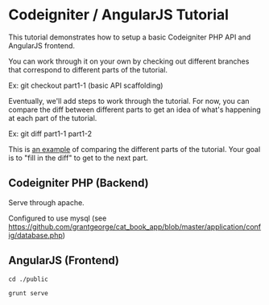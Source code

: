 Codeigniter / AngularJS Tutorial
=================================

This tutorial demonstrates how to setup a basic Codeigniter PHP API and
AngularJS frontend.

You can work through it on your own by checking out different branches
that correspond to different parts of the tutorial.

Ex: git checkout part1-1 (basic API scaffolding)

Eventually, we'll add steps to work through the tutorial. For now, you can
compare the diff between different parts to get an idea of what's happening
at each part of the tutorial.

Ex: git diff part1-1 part1-2

This is [an example](https://github.com/grantgeorge/cat_book_app/compare/part1-1...part1-2 "Compare part1-2 to part1-1") of comparing the different parts of the tutorial. Your goal is to "fill in the diff" to get to the next part.

Codeigniter PHP (Backend)
---------------------------

Serve through apache.

Configured to use mysql (see https://github.com/grantgeorge/cat_book_app/blob/master/application/config/database.php)

AngularJS (Frontend)
---------------------

```
cd ./public

grunt serve
```
